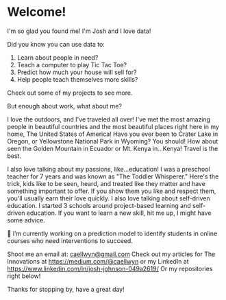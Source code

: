 # Welcome!
I'm so glad you found me!  I'm Josh and I love data!  

Did you know you can use data to:
1. Learn about people in need?
2. Teach a computer to play Tic Tac Toe?
3. Predict how much your house will sell for?
4. Help people teach themselves more skills?

Check out some of my projects to see more.

But enough about work, what about me?

I love the outdoors, and I've traveled all over!  I've met the most amazing people in beautiful countries and the most beautiful places right here in my home, The United States of America!  Have you ever been to Crater Lake in Oregon, or Yellowstone National Park in Wyoming?  You should!  How about seen the Golden Mountain in Ecuador or Mt. Kenya in...Kenya!  Travel is the best.

I also love talking about my passions, like...education!  I was a preschool teacher for 7 years and was known as "The Toddler Whisperer."  Here's the trick, kids like to be seen, heard, and treated like they matter and have something important to offer.  If you show them you like and respect them, you'll usually earn their love quickly.  I also love talking about self-driven education.  I started 3 schools around project-based learning and self-driven education.  If you want to learn a new skill, hit me up, I might have some advice.


🔭 I’m currently working on a prediction model to identify students in online courses who need interventions to succeed.

Shoot me an email at: caellwyn@gmail.com
Check out my articles for The Innovations at https://medium.com/@caellwyn 
or my LinkedIn at https://www.linkedin.com/in/josh-johnson-049a2619/
Or my repositories right below!

Thanks for stopping by, have a great day!
